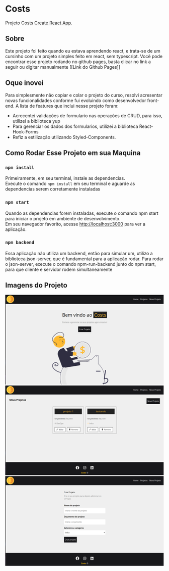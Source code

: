 # Costs

Projeto Costs [Create React App](https://github.com/facebook/create-react-app).

## Sobre

Este projeto foi feito quando eu estava aprendendo react, e trata-se de um cursinho com um projeto simples feito em react, sem typescript.
Você pode encontrar esse projeto rodando no github pages, basta clicar no link a seguir ou digitar manualmente [[Link do Github Pages]]

## Oque inovei

Para simplesmente não copiar e colar o projeto do curso, resolvi acresentar novas funcionalidades conforme fui evoluindo como desenvolvedor front-end.
A lista de features que inclui nesse projeto foram: 

* Acrecentei validações de formulario nas operações de CRUD, para isso, utilizei a biblioteca yup
* Para gerenciar os dados dos formularios, utilizei a biblioteca React-Hook-Forms
* Refiz a estilização utilizando Styled-Components.


## Como Rodar Esse Projeto em sua Maquina

### `npm install`

Primeiramente, em seu terminal, instale as dependencias.\
Execute o comando `npm install` em seu terminal e aguarde as dependencias serem corretamente instaladas

### `npm start`

Quando as dependencias forem instaladas, execute o comando npm start para iniciar o projeto em ambiente de desenvolvimento.\
Em seu navegador favorito, acesse [http://localhost:3000](http://localhost:3000) para ver a aplicação.

### `npm backend`

Essa aplicação não utiliza um backend, então para simular um, utilizo a biblioteca json-server, que é fundamental para a aplicação rodar.
Para rodar o json-server, execute o comando npm-run-backend junto do npm start, para que cliente e servidor rodem simultaneamente

## Imagens do Projeto

![alt text](./images/Screenshot%20from%202023-06-28%2013-15-47.png)
![alt text](./images/Screenshot%20from%202023-06-28%2013-15-54.png)
![alt text](./images/Screenshot%20from%202023-06-28%2013-15-58.png)